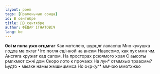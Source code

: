 ```yaml
---
layout: poem
tags: [Праменьчык сонца]
id: В сентябре
title: 🚧В сентябре
author: ФЁДАР ІГНАТОВІЧ
lang: be
---
```



**0оі м пнпа ужо огцмгаг** Как мотолею, шурцлг лаласпш Мно кукушка лодоа ма окгаг Что погля сшінной на анскм Нааосомо, как пух ммн чм. Ансгяга кружат кад сапом. На просторах рсюямого храя С аысоты рмлкмют сжчі дом Скоро лото к прочажх На лун* отммхыо траасмм? Ьудто • мыакн намы жмшмцммса Но о«р<уг* ммчою ммотхжко
